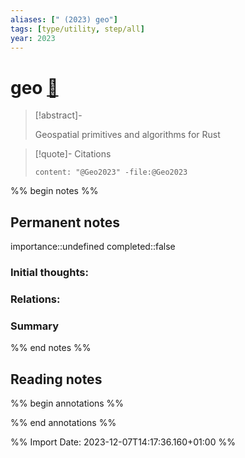 ```yaml
---
aliases: [" (2023) geo"]
tags: [type/utility, step/all]
year: 2023
---
```

# geo [📖](zotero://select/library/items/DIMSWE8P)

> [!abstract]-
> 
> Geospatial primitives and algorithms for Rust
> 

> [!quote]- Citations
> 
> ```query
> content: "@Geo2023" -file:@Geo2023
> ```

%% begin notes %%
## Permanent notes
importance::undefined
completed::false
### Initial thoughts:


### Relations:


### Summary


%% end notes %%
## Reading notes
%% begin annotations %%

%% end annotations %%



%% Import Date: 2023-12-07T14:17:36.160+01:00 %%
